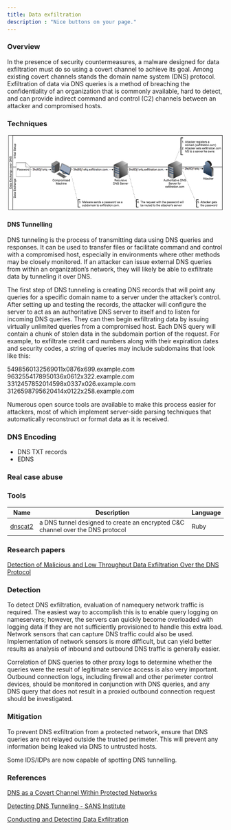 ```yaml
---
title: Data exfiltration
description : "Nice buttons on your page."
---
```



### Overview <a id="chapter-1"></a>

In the presence of security countermeasures, a malware designed for data exfiltration must do so using a covert channel to achieve its goal. Among existing covert channels stands the domain name system (DNS) protocol. Exfiltration of data via DNS queries is a method of breaching the confidentiality of an organization that is commonly available, hard to detect, and can provide indirect command and control (C2) channels between an attacker and compromised hosts.

### Techniques <a id="chapter-2"></a>
![alt text](Data-Exfiltration.png)

#### DNS Tunnelling

DNS tunneling is the process of transmitting data using DNS queries and responses. It can be used to transfer files or facilitate command and control with a compromised host, especially in environments where other methods may be closely monitored. If an attacker can issue external DNS queries from within an organization’s network, they will likely be able to exfiltrate data by tunneling it over DNS.

The first step of DNS tunneling is creating DNS records that will point any queries for a specific domain name to a server under the attacker’s control. After setting up and testing the records, the attacker will configure the server to act as an authoritative DNS server to itself and to listen for incoming DNS queries. They can then begin exfiltrating data by issuing virtually unlimited queries from a compromised host. Each DNS query will contain a chunk of stolen data in the subdomain portion of the request. For example, to exfiltrate credit card numbers along with their expiration dates and security codes, a string of queries may include subdomains that look like this:

5498560132569011x0876x699.example.com
9632554178950136x0612x322.example.com
3312457852014598x0337x026.example.com
3126598795620414x0122x258.example.com

Numerous open source tools are available to make this process easier for attackers, most of which implement server-side parsing techniques that automatically reconstruct or format data as it is received.

### DNS Encoding

+ DNS TXT records 
+ EDNS 

### Real case abuse<a id="chapter-3"></a>


### Tools <a id="chapter-4"></a>

|<div class="fa fa-wrench" aria-hidden="true" style="color: #00CC01;"> </div> Name | Description | Language |
| ------ | ----------- | ------ |
| [dnscat2](https://github.com/iagox86/dnscat2) | a DNS tunnel designed to create an encrypted C&C channel over the DNS protocol | Ruby |



### Research papers <a id="chapter-5"></a>

[Detection of Malicious and Low Throughput Data
Exfiltration Over the DNS Protocol](https://arxiv.org/pdf/1709.08395.pdf)

### Detection <a id="chapter-6"></a>

To detect DNS exfiltration, evaluation of namequery network traffic is required. The easiest way
to accomplish this is to enable query logging on nameservers; however, the servers can quickly
become overloaded with logging data if they are not sufficiently provisioned to handle this extra
load. Network sensors that can capture DNS traffic could also be used. Implementation of
network sensors is more difficult, but can yield better results as analysis of inbound and
outbound DNS traffic is generally easier.

Correlation of DNS queries to other proxy logs to determine whether the queries were the result
of legitimate service access is also very important. Outbound connection logs, including firewall
and other perimeter control devices, should be monitored in conjunction with DNS queries, and
any DNS query that does not result in a proxied outbound connection request should be
investigated.

### Mitigation <a id="chapter-7"></a>

To prevent DNS exfiltration from a protected network, ensure that DNS queries are not relayed
outside the trusted perimeter. This will prevent any information being leaked via DNS to
untrusted hosts.

Some IDS/IDPs are now capable of spotting DNS tunnelling.

### References <a id="chapter-8"></a>

[DNS as a Covert Channel Within Protected
Networks](https://www.researchgate.net/profile/Seth_Bromberger/publication/319492986_DNS_as_a_Covert_Channel_Within_Protected_Networks/links/59aed9e2a6fdcca6542425c5/DNS-as-a-Covert-Channel-Within-Protected-Networks.pdf)

[Detecting DNS Tunneling - SANS Institute](https://www.sans.org/reading-room/whitepapers/dns/detecting-dns-tunneling-34152)

[Conducting and Detecting Data Exfiltration](https://www.mindpointgroup.com/blog/operations/conducting-and-detecting-data-exfiltration/)